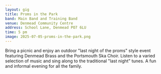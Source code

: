 ```yaml
---
layout: gig
title: Proms in the Park
band: Main Band and Training Band
venue: Denmead Community Centre
address: School Lane, Denmead PO7 6LU
time: 5 pm
image: 2025-07-05-proms-in-the-park.png
---
```


Bring a picnic and enjoy an outdoor "last night of the proms" style event featuring Denmead Brass and the Portsmouth Ska Choir. Listen to a varied selection of music and sing along to the traditional "last night" tunes. A fun and informal evening for all the family.